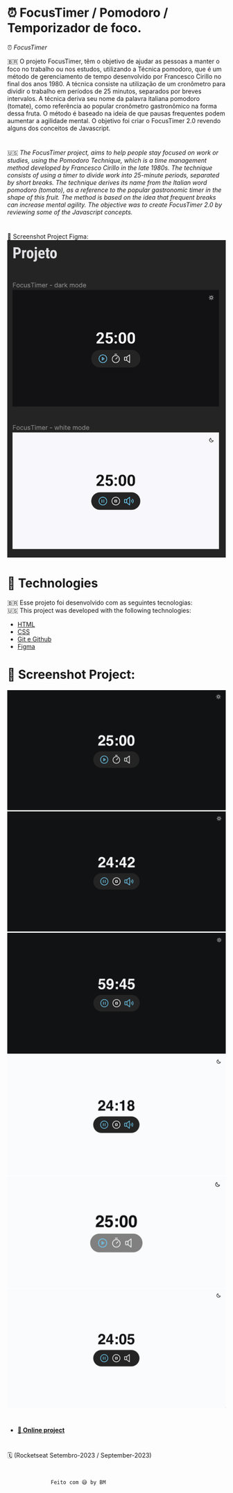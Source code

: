 # ⏰ FocusTimer / Pomodoro / Temporizador de foco.
⏰ *FocusTimer* 

🇧🇷 O projeto FocusTimer, têm o objetivo de ajudar as pessoas a manter o foco no trabalho ou nos estudos, utilizando a Técnica pomodoro, que é um método de gerenciamento de tempo desenvolvido por Francesco Cirillo no final dos anos 1980. A técnica consiste na utilização de um cronômetro para dividir o trabalho em períodos de 25 minutos, separados por breves intervalos. 
A técnica deriva seu nome da palavra italiana pomodoro (tomate), como referência ao popular cronômetro gastronômico na forma dessa fruta. O método é baseado na ideia de que pausas frequentes podem aumentar a agilidade mental.
O objetivo foi criar o FocusTimer 2.0 revendo alguns dos conceitos de Javascript. 
# 
🇺🇸 *The FocusTimer project, aims to help people stay focused on work or studies, using the Pomodoro Technique, which is a time management method developed by Francesco Cirillo in the late 1980s. The technique consists of using a timer to divide work into 25-minute periods, separated by short breaks.
The technique derives its name from the Italian word pomodoro (tomato), as a reference to the popular gastronomic timer in the shape of this fruit. The method is based on the idea that frequent breaks can increase mental agility.
The objective was to create FocusTimer 2.0 by reviewing some of the Javascript concepts.*
#
📸 Screenshot Project Figma:
![](../images/projetoFigma.png)

# 🚀 Technologies

🇧🇷 Esse projeto foi desenvolvido com as seguintes tecnologias:
<br>
🇺🇸 This project was developed with the following technologies:

- [HTML](./html/index.html)
- [CSS](./css/index.)
- [Git e Github](https://biancamos.github.io)
- [Figma](https://www.figma.com/file/AusB6SGmqEGdvxf0HWPMen/Focus-Timer-V2-%E2%80%A2-Projeto-Explorer-(Community)?type=design&node-id=0-1&mode=design&t=GC9c7j3E4jdUki1H-0)

# 📸 Screenshot Project:
![](../images/darkmodeInicio.png)
![](../images/darkmodeRodando.png)
![](../images/darkmode60min.png)
![](../images/whitemode.png)
![](../images/whitemodeInicioLigth.png)
![](../images/whitesilent.png)


#

- **[🔗 Online project](https://biancamos.github.io)**
#

🗓️ (Rocketseat Setembro-2023 / September-2023)
#
                  Feito com 😅 by BM